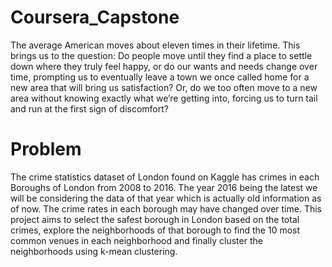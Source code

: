 # Coursera_Capstone
The average American moves about eleven times in their lifetime. This brings us to the
question: Do people move until they find a place to settle down where they truly feel happy,
or do our wants and needs change over time, prompting us to eventually leave a town we
once called home for a new area that will bring us satisfaction? Or, do we too often move to
a new area without knowing exactly what we’re getting into, forcing us to turn tail and run at
the first sign of discomfort?
# Problem
The crime statistics dataset of London found on Kaggle has crimes in each Boroughs of
London from 2008 to 2016. The year 2016 being the latest we will be considering the data
of that year which is actually old information as of now. The crime rates in each borough
may have changed over time.
This project aims to select the safest borough in London based on the total crimes, explore
the neighborhoods of that borough to find the 10 most common venues in each
neighborhood and finally cluster the neighborhoods using k-mean clustering.
